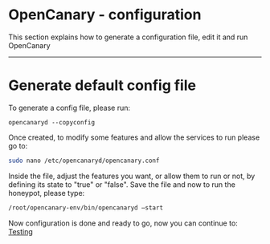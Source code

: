 # OpenCanary - configuration
This section explains how to generate a configuration file, edit it and run OpenCanary

---
# Generate default config file
To generate a config file, please run:
```bash:
opencanaryd --copyconfig
```
Once created, to modify some features and allow the services to run please go to:
```bash
sudo nano /etc/opencanaryd/opencanary.conf
```
Inside the file, adjust the features you want, or allow them to run or not, by defining its state to "true" or "false".
Save the file and now to run the honeypot, please type:
```bash
/root/opencanary-env/bin/opencanaryd –start
```
Now configuration is done and ready to go, now you can continue to: [Testing](./testing.md)

